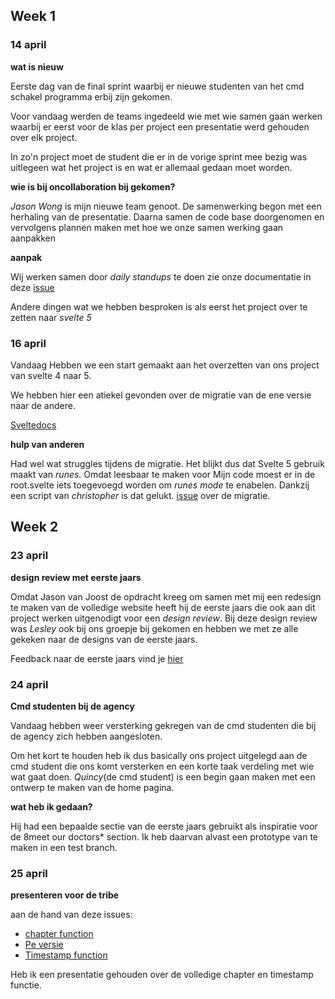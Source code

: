 <h2 id="week1">Week 1</h2>

<h3 id="14-apr">14 april</h3>

**wat is nieuw**

Eerste dag van de final sprint waarbij er nieuwe studenten van het cmd schakel programma erbij zijn gekomen.

Voor vandaag werden de teams ingedeeld wie met wie samen gaan werken waarbij er eerst voor de klas per project een presentatie werd gehouden over elk project.

In zo'n project moet de student die er in de vorige sprint mee bezig was uitlegeen wat het project is en wat er allemaal gedaan moet worden. 

**wie is bij oncollaboration bij gekomen?**

*Jason Wong* is mijn nieuwe team genoot. De samenwerking begon met een herhaling van de presentatie. Daarna samen de code base doorgenomen en vervolgens plannen maken met hoe we onze samen werking gaan aanpakken

**aanpak**

Wij werken samen door *daily standups* te doen zie onze documentatie in deze [issue](https://github.com/fdnd-agency/oncollaboration/issues/82)

Andere dingen wat we hebben besproken is als eerst het project over te zetten naar *svelte 5*

<h3 id="16-apr"> 16 april</h3>

Vandaag Hebben we een start gemaakt aan het overzetten van ons project van svelte 4 naar 5.

We hebben hier een atiekel gevonden over de migratie van de ene versie naar de andere.

[Sveltedocs](https://svelte.dev/docs/svelte/v5-migration-guide)

**hulp van anderen**

Had wel wat struggles tijdens de migratie. Het blijkt dus dat Svelte 5 gebruik maakt van *runes*. Omdat leesbaar te maken voor Mijn code moest er in de root.svelte iets toegevoegd worden om *runes mode* te enabelen. Dankzij een script van *christopher* is dat gelukt. [issue](https://github.com/fdnd-agency/oncollaboration/issues/86) over de migratie.

<h2 id="week2">Week 2</h2>


<h3 id="23-apr">23 april</h3>

**design review met eerste jaars**

Omdat Jason van Joost de opdracht kreeg om samen met mij een redesign te maken van de volledige website heeft hij de eerste jaars die ook aan dit project werken uitgenodigt voor een *design review*. Bij deze design review was *Lesley* ook bij ons groepje bij gekomen en hebben we met ze alle gekeken naar de designs van de eerste jaars.

Feedback naar de eerste jaars vind je [hier](https://github.com/fdnd-agency/oncollaboration/issues/82#issuecomment-2821249667)

<h3 id="24-apr">24 april</h3>

**Cmd studenten bij de agency**

Vandaag hebben weer versterking gekregen van de cmd studenten die bij de agency zich hebben aangesloten.

Om het kort te houden heb ik dus basically ons project uitgelegd aan de cmd student die ons komt versterken en een korte taak verdeling met wie wat gaat doen. *Quincy*(de cmd student) is een begin gaan maken met een ontwerp te maken van de home pagina.

**wat heb ik gedaan?**

Hij had een bepaalde sectie van de eerste jaars gebruikt als inspiratie voor de 8meet our doctors* section. Ik heb daarvan alvast een prototype van te maken in een test branch.

<h3 id="25-apr">25 april</h3>

**presenteren voor de tribe**

aan de hand van deze issues:

- [chapter function](https://github.com/fdnd-agency/oncollaboration/issues/61?issue=fdnd-agency%7Concollaboration%7C63)
- [Pe versie](https://github.com/fdnd-agency/oncollaboration/issues/61?issue=fdnd-agency%7Concollaboration%7C65)
- [Timestamp function](https://github.com/fdnd-agency/oncollaboration/issues/75)

Heb ik een presentatie gehouden over de volledige chapter en timestamp functie.



